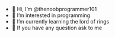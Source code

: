 - 👋 Hi, I’m @thenoobprogrammer101
- 👀 I’m interested in programming
- 🌱 I’m currently learning the lord of rings
- 🧐 If you have any question ask to me
